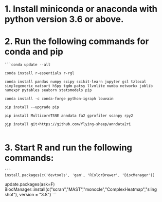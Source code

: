 # 1. Install miniconda or anaconda with python version 3.6 or above.


# 2. Run the following commands for conda and pip

    ```conda update --all
    
    conda install r-essentials r-rgl
    
    conda install pandas numpy scipy scikit-learn jupyter gsl tzlocal simplegeneric natsort h5py tqdm patsy llvmlite numba networkx joblib numexpr pytables seaborn statsmodels pip
    
    conda install -c conda-forge python-igraph louvain
    
    pip install --upgrade pip
 
    pip install MulticoreTSNE anndata fa2 gprofiler scanpy rpy2
    
    pip install git+https://github.com/flying-sheep/anndata2ri
    ```


# 3. Start R and run the following commands:

    ```
    install.packages(c('devtools', 'gam', 'RColorBrewer', 'BiocManager'))
update.packages(ask=F)
    BiocManager::install(c("scran","MAST","monocle","ComplexHeatmap","slingshot"), version = "3.8")
    ```
